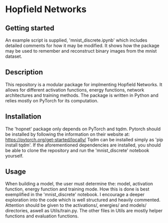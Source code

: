 # Hopfield Networks

## Getting started

An example script is supplied, 'mnist_discrete.ipynb' which includes detailed comments for how it may be modified.
It shows how the package may be used to remember and reconstruct binary images from the mnist dataset.

## Description
This repository is a modular package for implmenting Hopfield Networks.
It allows for different activation functions, energy functions, network architectures and training methods.
The package is written in Python and relies mostly on PyTorch for its computation.

## Installation
The 'hopnet' package only depends on PyTorch and tqdm. 
Pytorch should be installed by following the information on their website at: https://pytorch.org/get-started/locally/
Tqdm can be installed simply as 'pip install tqdm'.
If the aforementioned dependencies are installed, you should be able to clone the repository and run the 'mnist_discrete' notebook yourself.


## Usage
When building a model, the user must determine the: model, activation function, energy function and training mode.
How this is done is best exemplified in the 'mnist_discrete' notebook. I encourage a deeper exploration into the code
which is well structured and heavily commented. Attention should be given to the activations/, energies/ and models/ directories, aswell as Utils/train.py.
The other files in Utils are mostly helper functions and evaluation functions.
